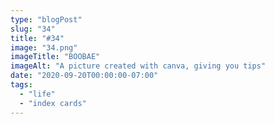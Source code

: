 ```yaml
---
type: "blogPost"
slug: "34"
title: "#34"
image: "34.png"
imageTitle: "BOOBAE"
imageAlt: "A picture created with canva, giving you tips"
date: "2020-09-20T00:00:00-07:00"
tags:
  - "life"
  - "index cards"
---
```


